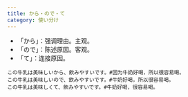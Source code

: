 ```yaml
---
title: から・ので・て
category: 使い分け
---
```


- 「から」：强调理由。主观。
- 「ので」：陈述原因。客观。
- 「て」：连接原因。

```example
この牛乳は美味しいから、飲みやすいです。#因为牛奶好喝，所以很容易喝。
この牛乳は美味しいので、飲みやすいです。#牛奶好喝，所以很容易喝。
この牛乳は美味しくて、飲みやすいです。#牛奶好喝，很容易喝。
```
